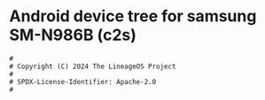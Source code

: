 # Android device tree for samsung SM-N986B (c2s)

```
#
# Copyright (C) 2024 The LineageOS Project
#
# SPDX-License-Identifier: Apache-2.0
#
```
